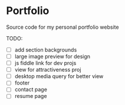 # Portfolio
 Source code for my personal portfolio website

TODO:
- [ ] add section backgrounds
- [ ] large image preview for design
- [ ] js fiddle link for dev projs
- [ ] view for attractiveness proj
- [ ] desktop media query for better view
- [ ] footer
- [ ] contact page
- [ ] resume page

